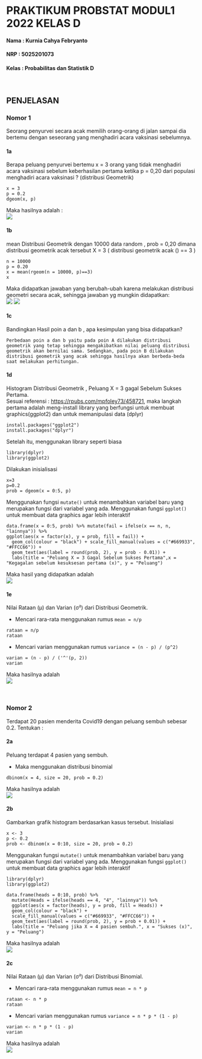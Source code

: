 # PRAKTIKUM PROBSTAT MODUL1 2022 KELAS D 

#### Nama    : Kurnia Cahya Febryanto
#### NRP     : 5025201073
#### Kelas   : Probabilitas dan Statistik D

</br>

## PENJELASAN 
### Nomor 1 
Seorang penyurvei secara acak memilih orang-orang di jalan sampai dia bertemu dengan
seseorang yang menghadiri acara vaksinasi sebelumnya.
#### 1a
Berapa peluang penyurvei bertemu x = 3 orang yang tidak menghadiri acara vaksinasi sebelum keberhasilan pertama ketika p = 0,20 dari populasi menghadiri acara vaksinasi ? (distribusi Geometrik)
```
x = 3
p = 0.2
dgeom(x, p)
```
Maka hasilnya adalah : 
</br>
<img src="https://github.com/kurniacf/P1_Probstat_D_5025201073/blob/master/Screenshot/1A.jpg?raw=true">

#### 1b
mean Distribusi Geometrik dengan 10000 data random , prob = 0,20 dimana distribusi geometrik acak tersebut X = 3 ( distribusi geometrik acak () == 3 )
```
n = 10000
p = 0.20
x = mean(rgeom(n = 10000, p)==3)
x
```
Maka didapatkan jawaban yang berubah-ubah karena melakukan distribusi geometri secara acak, sehingga jawaban yg mungkin didapatkan:
</br>
<img src="https://github.com/kurniacf/P1_Probstat_D_5025201073/blob/master/Screenshot/1B.1.jpg?raw=true">
<img src="https://github.com/kurniacf/P1_Probstat_D_5025201073/blob/master/Screenshot/1B.2.jpg?raw=true">

#### 1c
Bandingkan Hasil poin a dan b , apa kesimpulan yang bisa didapatkan?
</br>
```
Perbedaan poin a dan b yaitu pada poin A dilakukan distribusi geometrik yang tetap sehingga mengakibatkan nilai peluang distribusi geometrik akan bernilai sama. Sedangkan, pada poin B dilakukan distribusi geometrik yang acak sehingga hasilnya akan berbeda-beda saat melakukan perhitungan.
```

#### 1d
Histogram Distribusi Geometrik , Peluang X = 3 gagal Sebelum Sukses Pertama. 
</br>
Sesuai referensi : https://rpubs.com/mpfoley73/458721, maka langkah pertama adalah meng-install library yang berfungsi untuk membuat graphics(ggplot2) dan untuk memanipulasi data (dplyr)
```
install.packages("ggplot2")
install.packages("dplyr")
```
Setelah itu, menggunakan library seperti biasa
```
library(dplyr)
library(ggplot2)
```
Dilakukan inisialisasi
```
x=3
p=0.2
prob = dgeom(x = 0:5, p)
```
Menggunakan fungsi `mutate()` untuk menambahkan variabel baru yang merupakan fungsi dari variabel yang ada. Menggunakan fungsi `ggplot()` untuk membuat data graphics agar lebih interaktif
```
data.frame(x = 0:5, prob) %>% mutate(fail = ifelse(x == n, n, "lainnya")) %>%
ggplot(aes(x = factor(x), y = prob, fill = fail)) + 
  geom_col(colour = "black") + scale_fill_manual(values = c("#669933", "#FFCC66")) +
  geom_text(aes(label = round(prob, 2), y = prob - 0.01)) +
  labs(title = "Peluang X = 3 Gagal Sebelum Sukses Pertama",x = "Kegagalan sebelum kesuksesan pertama (x)", y = "Peluang") 
```
Maka hasil yang didapatkan adalah 
</br>
<img src="https://github.com/kurniacf/P1_Probstat_D_5025201073/blob/master/Screenshot/1D.jpg?raw=true">

#### 1e
Nilai Rataan (μ) dan Varian (σ²) dari Distribusi Geometrik.
- Mencari rara-rata menggunakan rumus `mean = n/p`
```
rataan = n/p
rataan
```
- Mencari varian menggunakan rumus `variance = (n - p) / (p^2)`
```
varian = (n - p) / ('^'(p, 2))
varian
```
Maka hasilnya adalah 
</br>
<img src="https://github.com/kurniacf/P1_Probstat_D_5025201073/blob/master/Screenshot/1E.jpg?raw=true">


</br>

### Nomor 2
Terdapat 20 pasien menderita Covid19 dengan peluang sembuh sebesar 0.2. Tentukan :
#### 2a
Peluang terdapat 4 pasien yang sembuh. 
- Maka menggunakan distribusi binomial
```
dbinom(x = 4, size = 20, prob = 0.2)
```
Maka hasilnya adalah
</br>
<img src="https://github.com/kurniacf/P1_Probstat_D_5025201073/blob/master/Screenshot/2A.jpg?raw=true">

#### 2b
Gambarkan grafik histogram berdasarkan kasus tersebut.
Inisialiasi
```
x <- 3
p <- 0.2
prob <- dbinom(x = 0:10, size = 20, prob = 0.2)
```
Menggunakan fungsi `mutate()` untuk menambahkan variabel baru yang merupakan fungsi dari variabel yang ada. Menggunakan fungsi `ggplot()` untuk membuat data graphics agar lebih interaktif
```
library(dplyr)
library(ggplot2)

data.frame(heads = 0:10, prob) %>%
  mutate(Heads = ifelse(heads == 4, "4", "lainnya")) %>%
  ggplot(aes(x = factor(heads), y = prob, fill = Heads)) +
  geom_col(colour = "black") +
  scale_fill_manual(values = c("#669933", "#FFCC66")) +
  geom_text(aes(label = round(prob, 2), y = prob + 0.01)) +
  labs(title = "Peluang jika X = 4 pasien sembuh.", x = "Sukses (x)", y = "Peluang") 
```
Maka hasilnya adalah
</br>
<img src="https://github.com/kurniacf/P1_Probstat_D_5025201073/blob/master/Screenshot/2B.jpg?raw=true">
#### 2c
Nilai Rataan (μ) dan Varian (σ²) dari Distribusi Binomial.
- Mencari rara-rata menggunakan rumus `mean = n * p`
```
rataan <- n * p
rataan
```
- Mencari varian menggunakan rumus `variance = n * p * (1 - p)`
```
varian <- n * p * (1 - p)
varian
```
Maka hasilnya adalah
</br>
<img src="https://github.com/kurniacf/P1_Probstat_D_5025201073/blob/master/Screenshot/2C.jpg?raw=true">





